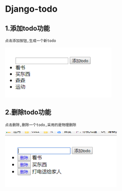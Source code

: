 # Django-todo

## 1.添加todo功能
    点击添加按钮,生成一个新todo
![a](https://github.com/cuzz1/Django-todo/raw/master/images/1.png)
## 2.删除todo功能
    点击删除,删除一个todo,采用的是物理删除
![a](https://github.com/cuzz1/Django-todo/raw/master/images/2.png)